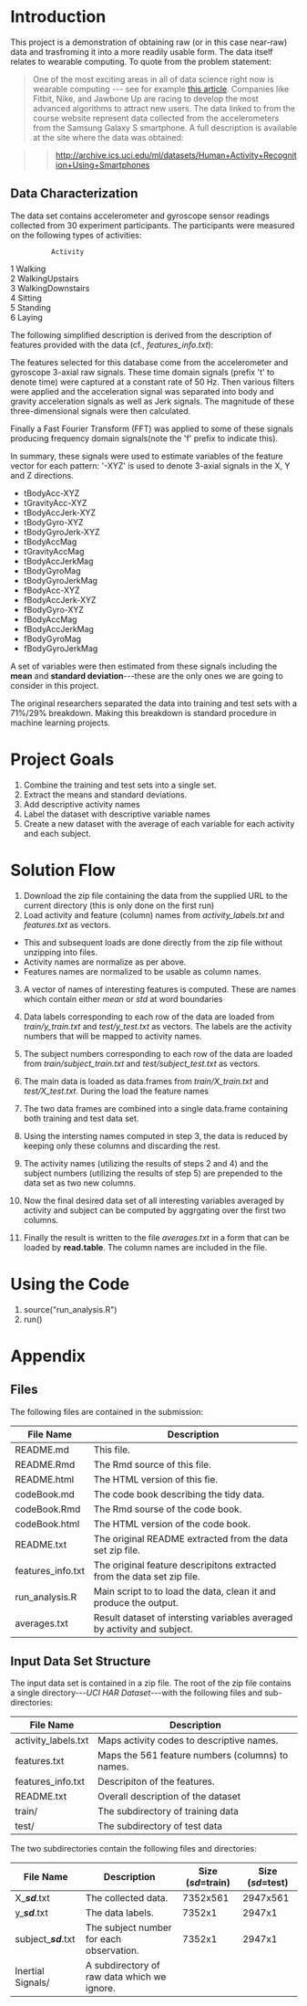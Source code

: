 


# Introduction
This project is a demonstration of obtaining raw (or in this case near-raw) data
and trasfroming it into a more readily usable form. The data itself relates to
wearable computing. To quote from the problem statement:

>One of the most exciting areas in all of data science right now is wearable
>computing --- see for example
>[this article](http://www.insideactivitytracking.com/data-science-activity-tracking-and-the-battle-for-the-worlds-top-sports-brand/).
>Companies like Fitbit, Nike, and Jawbone Up are racing to develop the most
>advanced algorithms to attract new users. The data linked to from the course
>website represent data collected from the accelerometers from the
>Samsung Galaxy S smartphone. A full description is available at the site where
>the data was obtained: 
>

>>http://archive.ics.uci.edu/ml/datasets/Human+Activity+Recognition+Using+Smartphones 


## Data Characterization
The data set contains accelerometer and gyroscope sensor readings collected from
30 experiment participants. The participants were measured on the following types
of activities: 

              Activity
1 Walking             
2 WalkingUpstairs     
3 WalkingDownstairs   
4 Sitting             
5 Standing            
6 Laying              

The following simplified description is derived from the description of features
provided with the data (cf., *features_info.txt*):

The features selected for this database come from the accelerometer and gyroscope
3-axial raw signals. These time domain signals
(prefix 't' to denote time) were captured at a constant rate of 50 Hz.
Then various filters were applied and the acceleration signal was separated
into body and gravity acceleration signals as well as Jerk signals. The magnitude of
these three-dimensional signals were then calculated. 

Finally a Fast Fourier Transform (FFT) was applied to some of these signals
producing frequency domain signals(note the 'f' prefix to indicate this). 

In summary, these signals were used to estimate variables of the feature vector
for each pattern: '-XYZ' is used to denote 3-axial signals in the
X, Y and Z directions.

* tBodyAcc-XYZ
* tGravityAcc-XYZ
* tBodyAccJerk-XYZ
* tBodyGyro-XYZ
* tBodyGyroJerk-XYZ
* tBodyAccMag
* tGravityAccMag
* tBodyAccJerkMag
* tBodyGyroMag
* tBodyGyroJerkMag
* fBodyAcc-XYZ
* fBodyAccJerk-XYZ
* fBodyGyro-XYZ
* fBodyAccMag
* fBodyAccJerkMag
* fBodyGyroMag
* fBodyGyroJerkMag

A set of variables were then estimated from these signals including the **mean**
and **standard deviation**---these are the only ones we are going to consider
in this project.

The original researchers separated the data into training and test sets with a
71%/29% breakdown. Making this breakdown is standard procedure
in machine learning projects.

# Project Goals

1. Combine the training and test sets into a single set.
2. Extract the means and standard deviations.
3. Add descriptive activity names
4. Label the dataset with descriptive variable names
5. Create a new dataset with the average of each variable for each activity and
   each subject.
   
# Solution Flow

1. Download the zip file containing the data from the supplied URL to the current
   directory (this is only done on the first run)
2. Load activity and feature (column) names from *activity_labels.txt* and *features.txt* as vectors.
 + This and subsequent loads are done directly from the zip file without unzipping into files.
 + Activity names are normalize as per above.
 + Features names are normalized to be usable as column names.
3. A vector of names of interesting features is computed. These are names
   which contain either *mean* or *std* at word boundaries
4. Data labels corresponding to each row of the data are loaded from
   *train/y_train.txt* and *test/y_test.txt* as vectors.
   The labels are the activity numbers that will be mapped to activity names.
5. The subject numbers corresponding to each row of the data are loaded from
   *train/subject_train.txt* and *test/subject_test.txt* as vectors.
6. The main data is loaded as data.frames from
   *train/X_train.txt* and *test/X_test.txt*. During the load the feature names
   
7. The two data frames are combined into a single data.frame containing both
   training and test data set.
8. Using the intersting names computed in step 3, the data is reduced by
   keeping only these columns and discarding the rest.
9. The activity names (utilizing the results of steps 2 and 4) and the subject
   numbers (utilizing the results of step 5) are prepended to the data set
   as two new columns.
10. Now the final desired data set of all interesting variables averaged by
    activity and subject can be computed by aggrgating over the first two
    columns.
11. Finally the result is written to the file *averages.txt* in a form that
    can be loaded by **read.table**. The column names are included in the file.
    
# Using the Code
1. source("run_analysis.R")
2. run()

# Appendix

## Files

The following files are contained in the submission:

File Name        | Description
---------------- | --------------------------------------------
README.md        | This file.
README.Rmd       | The Rmd source of this file.
README.html      | The HTML version of this fie.
codeBook.md      | The code book describing the tidy data.
codeBook.Rmd     | The Rmd sourse of the code book.
codeBook.html    | The HTML version of the code book.
README.txt       | The original README extracted from the data set zip file.
features_info.txt| The original feature descripitons extracted from the data set zip file.
run_analysis.R   | Main script to to load the data, clean it and produce the output.
averages.txt     | Result dataset of intersting variables averaged by activity and subject.

## Input Data Set Structure

The input data set is contained in a zip file. The root of the zip file contains
a single directory---*UCI HAR Dataset*---with the following files and sub-directories:


File Name           | Description
------------------- | ----------------------------------
activity_labels.txt | Maps activity codes to descriptive names.
features.txt        | Maps the 561 feature numbers (columns) to names.
features_info.txt   | Descripiton of the features.
README.txt          | Overall description of the dataset
train/              | The subdirectory of training data 
test/               | The subdirectory of test data

The two subdirectories contain the following files and directories:

File Name               | Description | Size (***sd***=train) | Size (***sd***=test)
----------------------- | ----------- | --------------------- | --------------------
X_***sd***.txt          | The collected data. | 7352x561 | 2947x561
y_***sd***.txt          | The data labels. | 7352x1 | 2947x1
subject_***sd***.txt    | The subject number for each observation. | 7352x1 | 2947x1
Inertial Signals/       | A subdirectory of raw data which we ignore. |                 |
